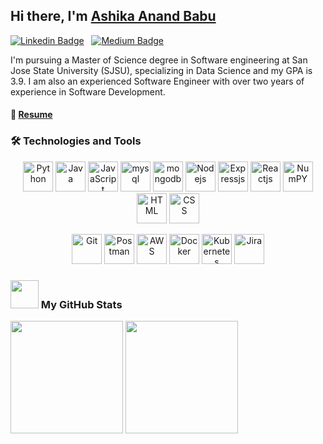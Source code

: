 ## Hi there, I'm [Ashika Anand Babu](https://ashikaanandbabu.godaddysites.com)

[![Linkedin Badge](https://img.shields.io/badge/-LinkedIn-0e76a8?style=flat-square&logo=Linkedin&logoColor=white)](https://www.linkedin.com/in/ashikaa/)
&nbsp;
[![Medium Badge](https://img.shields.io/badge/medium-%2312100E.svg?&style=for-square&logo=medium&logoColor=white)](https://medium.com/@ashika.pobbathi)

I'm pursuing a Master of Science degree in Software engineering at San Jose State University (SJSU), specializing in Data Science and my GPA is 3.9. I am also an experienced Software Engineer with over two years of experience in Software Development.   

#### 📝 [Resume](https://drive.google.com/file/d/1Ppu57lOz2MBr7-aMIhqd28QY1f7p2yDM/view?usp=sharing)


###  🛠 Technologies and Tools   

<p align="center">
      <img src="https://www.vectorlogo.zone/logos/python/python-icon.svg" alt="Python" width="48" height="48"/>
      <img src="https://www.vectorlogo.zone/logos/java/java-icon.svg" alt="Java" width="48" height="48"/>
      <img src="https://www.vectorlogo.zone/logos/javascript/javascript-icon.svg" alt="JavaScript" width="48" height="48"/>
      <img src="https://www.vectorlogo.zone/logos/mysql/mysql-icon.svg" alt="mysql" width="48" height="48"/>
      <img src="https://www.vectorlogo.zone/logos/mongodb/mongodb-icon.svg" alt="mongodb" width="48" height="48"/>
      <img src="https://www.vectorlogo.zone/logos/nodejs/nodejs-icon.svg" alt="Nodejs" width="48" height="48"/>
      <img src="https://www.vectorlogo.zone/logos/expressjs/expressjs-icon.svg" alt="Expressjs" width="48" height="48"/>
       <img src="https://www.vectorlogo.zone/logos/reactjs/reactjs-icon.svg" alt="Reactjs" width="48" height="48"/>
      <img src="https://www.vectorlogo.zone/logos/numpy/numpy-icon.svg" alt="NumPY" width="48" height="48"/>
      <img src="https://www.vectorlogo.zone/logos/w3_html5/w3_html5-icon.svg" alt="HTML" width="48" height="48"/>
      <img src="https://www.vectorlogo.zone/logos/w3_css/w3_css-icon.svg" alt="CSS" width="48" height="48"/>
</p>    
<p align="center">
      <img src="https://www.vectorlogo.zone/logos/git-scm/git-scm-icon.svg" alt="Git" width="48" height="48"/>
      <img src="https://www.vectorlogo.zone/logos/getpostman/getpostman-icon.svg" alt="Postman" width="48" height="48"/>
      <img src="https://www.vectorlogo.zone/logos/amazon_aws/amazon_aws-icon.svg" alt="AWS" width="48" height="48"/>
      <img src="https://www.vectorlogo.zone/logos/docker/docker-icon.svg" alt="Docker" width="48" height="48"/>
      <img src="https://www.vectorlogo.zone/logos/kubernetes/kubernetes-icon.svg" alt="Kubernetes" width="48" height="48"/>
      <img src="https://www.vectorlogo.zone/logos/atlassian_jira/atlassian_jira-icon.svg" alt="Jira" width="48" height="48"/>
</p>

### <img src="https://github.com/TheDudeThatCode/TheDudeThatCode/blob/master/Assets/Developer.gif" width="45px"> My GitHub Stats
<p>
  <img height="180em" src="https://github-readme-stats.vercel.app/api?username=AshikaAnand12&show_icons=true&hide_border=true&&count_private=true&include_all_commits=true" />
  <img height="180em" src="https://github-readme-stats.vercel.app/api/top-langs/?username=AshikaAnand12&show_icons=true&hide_border=true&layout=compact&langs_count=8"/>
</p>

